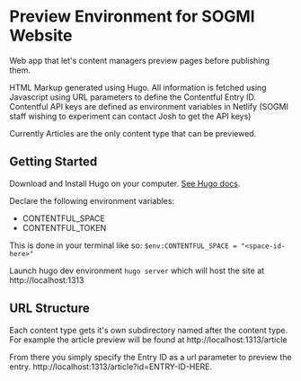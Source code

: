 # Preview Environment for SOGMI Website

Web app that let's content managers preview pages before publishing them.

HTML Markup generated using Hugo. All information is fetched using Javascript using URL parameters to define the Contentful Entry ID. Contentful API keys are defined as environment variables in Netlify (SOGMI staff wishing to experiment can contact Josh to get the API keys)

Currently Articles are the only content type that can be previewed.

## Getting Started

Download and Install Hugo on your computer. [See Hugo docs](https://gohugo.io).

Declare the following environment variables:
- CONTENTFUL_SPACE
- CONTENTFUL_TOKEN

This is done in your terminal like so: `$env:CONTENTFUL_SPACE = "<space-id-here>"`

Launch hugo dev environment `hugo server` which will host the site at http://localhost:1313

## URL Structure

Each content type gets it's own subdirectory named after the content type. For example the article preview will be found at http://localhost:1313/article

From there you simply specify the Entry ID as a url parameter to preview the entry. http://localhost:1313/article?id=ENTRY-ID-HERE.